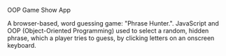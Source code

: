 OOP Game Show App

A browser-based, word guessing game: "Phrase Hunter.". JavaScript and OOP (Object-Oriented Programming) used
to select a random, hidden phrase, which a player tries to guess, by clicking letters on an onscreen keyboard.
